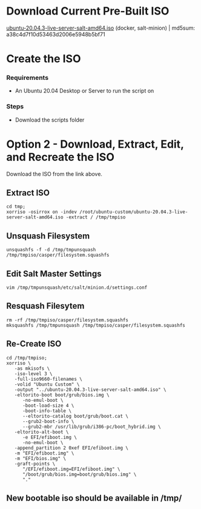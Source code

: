 # Download Current Pre-Built ISO
[ubuntu-20.04.3-live-server-salt-amd64.iso](https://www.otherdata.com/custom-images/ubuntu-20.04.3-live-server-salt-amd64.iso) (docker, salt-minion) | md5sum: a38c4d7f10d53463d2006e5948b5bf71

# Create the ISO
### Requirements
- An Ubuntu 20.04 Desktop or Server to run the script on
### Steps
- Download the scripts folder

# Option 2 - Download, Extract, Edit, and Recreate the ISO

Download the ISO from the link above.

## Extract ISO
```
cd tmp;
xorriso -osirrox on -indev /root/ubuntu-custom/ubuntu-20.04.3-live-server-salt-amd64.iso -extract / /tmp/tmpiso
```

## Unsquash Filesystem
```
unsquashfs -f -d /tmp/tmpunsquash /tmp/tmpiso/casper/filesystem.squashfs
```

## Edit Salt Master Settings
```
vim /tmp/tmpunsquash/etc/salt/minion.d/settings.conf
```
## Resquash Filesytem
```
rm -rf /tmp/tmpiso/casper/filesystem.squashfs
mksquashfs /tmp/tmpunsquash /tmp/tmpiso/casper/filesystem.squashfs
```

## Re-Create ISO
```
cd /tmp/tmpiso;
xorriso \
   -as mkisofs \
   -iso-level 3 \
   -full-iso9660-filenames \
   -volid "Ubuntu Custom" \
   -output "../ubuntu-20.04.3-live-server-salt-amd64.iso" \
   -eltorito-boot boot/grub/bios.img \
      -no-emul-boot \
      -boot-load-size 4 \
      -boot-info-table \
      --eltorito-catalog boot/grub/boot.cat \
      --grub2-boot-info \
      --grub2-mbr /usr/lib/grub/i386-pc/boot_hybrid.img \
   -eltorito-alt-boot \
      -e EFI/efiboot.img \
      -no-emul-boot \
   -append_partition 2 0xef EFI/efiboot.img \
   -m "EFI/efiboot.img" \
   -m "EFI/bios.img" \
   -graft-points \
      "/EFI/efiboot.img=EFI/efiboot.img" \
      "/boot/grub/bios.img=boot/grub/bios.img" \
      "."
```
## New bootable iso should be available in /tmp/
